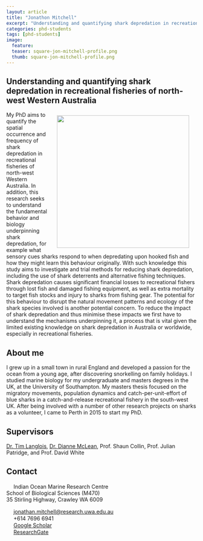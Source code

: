 ```yaml
---
layout: article
title: "Jonathon Mitchell"
excerpt: "Understanding and quantifying shark depredation in recreational fisheries of north-west Western Australia"
categories: phd-students
tags: [phd-students]
image:
  feature: 
  teaser: square-jon-mitchell-profile.png
  thumb: square-jon-mitchell-profile.png
---
```

## Understanding and quantifying shark depredation in recreational fisheries of north-west Western Australia 
<img src='/images/square-jon-mitchell-profile.png' align='right' width="350" hspace="20" vspace="10">
My PhD aims to quantify the spatial occurrence and frequency of shark depredation in recreational fisheries of north-west Western Australia. In addition, this research seeks to understand the fundamental behavior and biology underpinning shark depredation, for example what sensory cues sharks respond to when depredating upon hooked fish and how they might learn this behaviour originally. With such knowledge this study aims to investigate and trial methods for reducing shark depredation, including the use of shark deterrents and alternative fishing techniques. Shark depredation causes significant financial losses to recreational fishers through lost fish and damaged fishing equipment, as well as extra mortality to target fish stocks and injury to sharks from fishing gear. The potential for this behaviour to disrupt the natural movement patterns and ecology of the shark species involved is another potential concern. To reduce the impact of shark depredation and thus minimise these impacts we first have to understand the mechanisms underpinning it, a process that is vital given the limited existing knowledge on shark depredation in Australia or worldwide, especially in recreational fisheries. 

## About me
I grew up in a small town in rural England and developed a passion for the ocean from a young age, after discovering snorkelling on family holidays. I studied marine biology for my undergraduate and masters degrees in the UK, at the University of Southampton. My masters thesis focused on the migratory movements, population dynamics and catch-per-unit-effort of blue sharks in a catch-and-release recreational fishery in the south-west UK. After being involved with a number of other research projects on sharks as a volunteer, I came to Perth in 2015 to start my PhD. 

## Supervisors
[Dr. Tim Langlois](https://uwamegfisheries.github.io/researchers/tim-langlois/ "Tim Langlois"), [Dr. Dianne McLean](https://uwamegfisheries.github.io/researchers/dianne-mclean/ "Dianne McLean"), Prof. Shaun Collin, Prof. Julian Patridge, and Prof. David White

## Contact
<img src='/images/icons/building-regular.svg' width="15px"> Indian Ocean Marine Research Centre <br>
School of Biological Sciences (M470)<br>
35 Stirling Highway, Crawley WA 6009</p>

<img src='/images/icons/envelope-regular.svg' width="15px"> <a href="mailto:jonathan.mitchell@research.uwa.edu.au"> jonathan.mitchell@research.uwa.edu.au</a><br>
<img src='/images/icons/phone-solid.svg' width="15px"> +614 7696 6941<br>
<img src='/images/icons/google-brands.svg' width="15px"> <a href="https://scholar.google.com.au/citations?user=R5h5BUkAAAAJ&hl=en">Google Scholar</a><br>
<img src='/images/icons/researchgate-brands.svg' width="15px"> <a href="https://www.researchgate.net/profile/Jonathan_Mitchell8"> ResearchGate</a><br>

